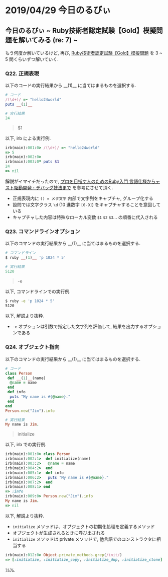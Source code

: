 # 2019/04/29 今日のるびぃ

## 今日のるびぃ ~ Ruby技術者認定試験【Gold】模擬問題を解いてみる (re: 7) ~

もう何度か解いているけど, 再び, [Ruby技術者認定試験【Gold】模擬問題](https://www.school.ctc-g.co.jp/ruby/training_ruby_gold_01_10.html) を 3 ~ 5 問くらいずつ解いていく.

### Q22. 正規表現

以下のコードの実行結果から \_\_(1)\_\_ に当てはまるものを選択する.

```ruby
# コード
/(\d+)/ =~ "hello24world"
puts __(1)__

# 実行結果
24
```

> $1

以下, irb による実行例.

```ruby
irb(main):001:0> /(\d+)/ =~ "hello24world"
=> 5
irb(main):002:0> 
irb(main):003:0* puts $1
24
=> nil
```

解説がイマイチだったので, [プロを目指す人のためのRuby入門 言語仕様からテスト駆動開発・デバッグ技法まで](http://gihyo.jp/book/2017/978-4-7741-9397-7) を参考にさせて頂く.

* 正規表現内に `() = メタ文字` 内部で文字列をキャプチャ, グループ化する
* 設問では文字クラス `\d` (10 進数字 `[0-9]`) をキャプチャすることを意図している
* キャプチャした内容は特殊なローカル変数 `$1` `$2` `$3`... の順番に代入される

### Q23. コマンドラインオプション

以下のコマンドの実行結果から \_\_(1)\_\_ に当てはまるものを選択する.

```ruby
# コマンドライン
$ ruby __(1)__ 'p 1024 * 5'

# 実行結果
5120
```

> -e

以下, コマンドラインでの実行例.

```sh
$ ruby -e 'p 1024 * 5'
5120
```

以下, 解説より抜粋.

* `-e` オプションは引数で指定した文字列を評価して, 結果を出力するオプションである

### Q24. オブジェクト指向

以下のコマンドの実行結果から \_\_(1)\_\_ に当てはまるものを選択する.

```ruby
# コード
class Person
 def __(1)__(name)
  @name = name
 end
 def info
  puts "My name is #{@name}."
 end
end
Person.new("Jim").info

# 実行結果
My name is Jim.
```

> initialize

以下, irb での実行例.

```ruby
irb(main):001:0> class Person
irb(main):002:1>  def initialize(name)
irb(main):003:2>   @name = name
irb(main):004:2>  end
irb(main):005:1>  def info
irb(main):006:2>   puts "My name is #{@name}."
irb(main):007:2>  end
irb(main):008:1> end
=> :info
irb(main):009:0> Person.new("Jim").info
My name is Jim.
=> nil
```

以下, 解説より抜粋.

* `initialize` メソッドは、オブジェクトの初期化処理を定義するメソッド
* オブジェクトが生成されるときに呼び出される
* `initialize` メソッドは private メソッドで, 他言語でのコンストラクタに相当する

```ruby
irb(main):012:0> Object.private_methods.grep(/init/)
=> [:initialize, :initialize_copy, :initialize_dup, :initialize_clone]
```

ﾌﾑﾌﾑ.
